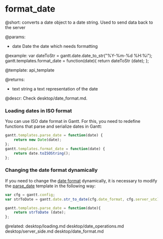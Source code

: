 format_date
=============

@short:
	converts a date object to a date string. Used to send data back to the server

@params:
- date		Date		the date which needs formatting

@example:
var dateToStr = gantt.date.date_to_str("%Y-%m-%d %H:%i");
gantt.templates.format_date = function(date){
    return dateToStr (date);
};

@template:	api_template

@returns:
- text    string     a text representation of the date

@descr: Check desktop/date_format.md.

### Loading dates in ISO format

You can use ISO date format in Gantt. For this, you need to redefine functions that parse and serialize dates in Gantt:

~~~js
gantt.templates.parse_date = function(date) { 
    return new Date(date);
};
gantt.templates.format_date = function(date) { 
    return date.toISOString();
};
~~~

### Changing the date format dynamically

If you need to change the [date format](api/gantt_date_format_config.md) dynamically, it is necessary to modify the [parse_date](api/gantt_parse_date_template.md) template in the following way:

~~~js
var cfg = gantt.config;
var strToDate = gantt.date.str_to_date(cfg.date_format, cfg.server_utc);

gantt.templates.parse_date = function(date){
    return strToDate (date);
};
~~~

@related:
	desktop/loading.md
    desktop/date_operations.md
    desktop/server_side.md
    desktop/date_format.md
